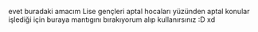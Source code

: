 evet buradaki amacım Lise gençleri aptal hocaları yüzünden aptal konular işlediği için buraya mantıgını bırakıyorum alıp kullanırsınız :D xd
